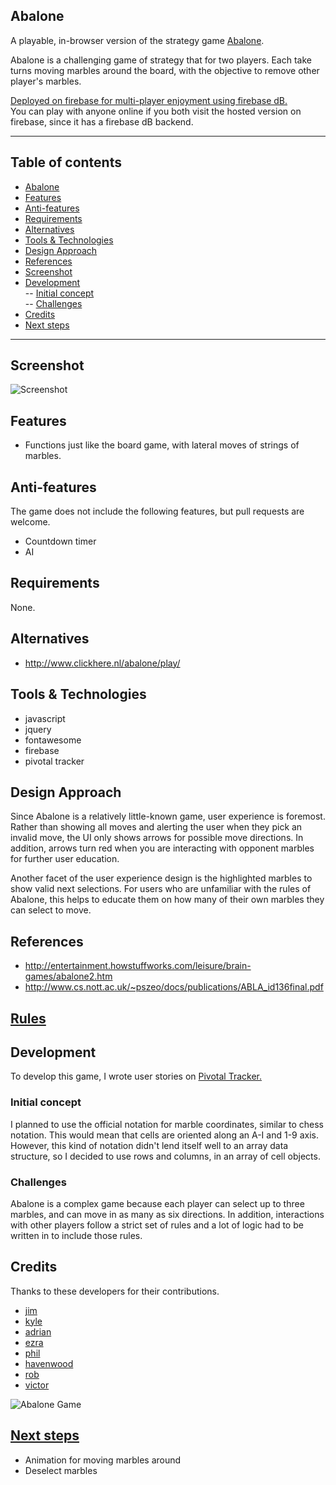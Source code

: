 ## Abalone

A playable, in-browser version of the strategy game [Abalone](https://en.wikipedia.org/wiki/Abalone_(board_game)).  

Abalone is a challenging game of strategy that for two players. Each take turns moving marbles around the board, with the objective to remove other player's marbles.  

[Deployed on firebase for multi-player enjoyment using firebase dB.](https://abalone-game.firebaseapp.com/)  
You can play with anyone online if you both visit the hosted version on firebase, since it has a firebase dB backend.  


----------------------- ------------------------------------
## Table of contents

- [Abalone](#abalone)
- [Features](#features)  
- [Anti-features](#anti-features)
- [Requirements](#requirements)
- [Alternatives](#alternatives)
- [Tools & Technologies](#tools-technologies)  
- [Design Approach](#design-approach)  
- [References](#references)  
- [Screenshot](#screenshot)  
- [Development](#development)  
-- [Initial concept](#initial-concept)  
-- [Challenges](#challenges)  
- [Credits](#credits)  
- [Next steps](#next-steps)  
----------------------- ------------------------------------


## Screenshot
![Screenshot](public/assets/img/screenshot.png "Abalone board game")

## Features

+ Functions just like the board game, with lateral moves of strings of marbles.

## Anti-features
The game does not include the following features, but pull requests are welcome.

+ Countdown timer
+ AI

## Requirements
None.

## Alternatives

+ http://www.clickhere.nl/abalone/play/

## Tools & Technologies
+ javascript
+ jquery
+ fontawesome
+ firebase
+ pivotal tracker

## Design Approach

Since Abalone is a relatively little-known game, user experience is foremost. Rather than showing all moves and alerting the user when they pick an invalid move, the UI only shows arrows for possible move directions. In addition, arrows turn red when you are interacting with opponent marbles for further user education.

Another facet of the user experience design is the highlighted marbles to show valid next selections. For users who are unfamiliar with the rules of Abalone, this helps to educate them on how many of their own marbles they can select to move.

## References

+ http://entertainment.howstuffworks.com/leisure/brain-games/abalone2.htm
+ http://www.cs.nott.ac.uk/~pszeo/docs/publications/ABLA_id136final.pdf

## [Rules](http://www.gamerz.net/pbmserv/abalone.html)


## Development
To develop this game, I wrote user stories on [Pivotal Tracker.](https://www.pivotaltracker.com/n/projects/1487676)

### Initial concept
I planned to use the official notation for marble coordinates, similar to chess notation. This would mean that cells are oriented along an A-I and 1-9 axis. However, this kind of notation didn't lend itself well to an array data structure, so I decided to use rows and columns, in an array of cell objects.

### Challenges
Abalone is a complex game because each player can select up to three marbles, and can move in as many as six directions. In addition, interactions with other players follow a strict set of rules and a lot of logic had to be written in to include those rules.

## Credits
Thanks to these developers for their contributions.

+ [jim](https://github.com/jim-clark)
+ [kyle](https://github.com/kylefberg)
+ [adrian](https://github.com/ishmaru)
+ [ezra](https://github.com/earnagram)
+ [phil](https://github.com/h4w5)
+ [havenwood](https://github.com/havenwood)
+ [rob](https://github.com/robawilkinson)
+ [victor](#)

![Abalone Game](public/assets/img/abalone.jpeg "Abalone board game")

## [Next steps](next-steps)
+ Animation for moving marbles around
+ Deselect marbles

